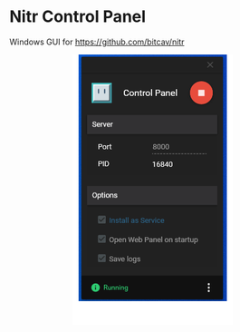 # Nitr Control Panel

Windows GUI for https://github.com/bitcav/nitr

<p align="center">
    <img alt="Nitr Control Panel" src="https://raw.githubusercontent.com/bitcav/Nitr-Control-Panel/master/images/capture.png" style="max-width:100%;">
    <br>
</p>